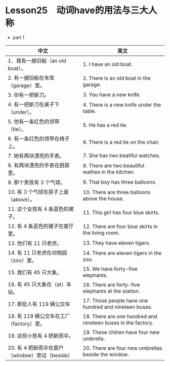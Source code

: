 # Lesson25　动词have的用法与三大人称

- part 1

| 中文                                            | 英文                                                         |
| ----------------------------------------------- | ------------------------------------------------------------ |
| 1．我有一艘旧船（an old boat）。                | 1. I have an old boat.                                       |
| 2. 有一艘旧船在车库（garage）里。               | 2. There is an old boat in the garage.                        |
| 3. 你有一把新刀。                               | 3. You have a new knife.                                     |
| 4. 有一把新刀在桌子下（under）。                | 4. There is a new knife under the table.                    |
| 5. 他有一条红色的领带（tie）。                  | 5. He has a red tie.                                         |
| 6. 有一条红色的领带在椅子上。                   | 6. There is a red tie on the chair.                          |
| 7. 她有两块漂亮的手表。                         | 7. She has two beatiful watches.                             |
| 8. 有两块漂亮的手表在厨房里。                   | 8. There are two beautiful wathes in the kitchen.             |
| 9. 那个男孩有 3 个气球。                        | 9. That boy has three balloons.                                |
| 10. 有 3 个气球在房子上面（above）。            | 10. There are three balloons above the house.                 |
| 11. 这个女孩有 4 条蓝色的裙子。                 | 11. This girl has four blue skirts.                           |
| 12. 有 4 条蓝色的裙子在客厅里。                 | 12. There are four blue skirts in the living room.            |
| 13. 他们有 11 只老虎。                          | 13. They have eleven tigers.                                 |
| 14. 有 11 只老虎在动物园（zoo）里。             | 14. There are eleven tigers in the zoo.                 |
| 15. 我们有 45 只大象。                          | 15. We have forty-five elephants.                            |
| 16. 有 45 只大象在（at）车站。                  | 16. There are forty-five elephants at the station.               |
| 17. 那些人有 119 辆公交车                       | 17. Those people have one hundred and nineteen buses.                |
| 18. 有 119 辆公交车在工厂（factory）里。        | 18. There are one hundred and nineteen buses in the factory. |
| 19. 这些小孩有 4 把新雨伞。                     | 19. These chilren have four new umbrella.                           |
| 20. 有 4 把新雨伞在窗户（window）旁边（beside） | 20. There are four new umbrellas beside the window.               |
